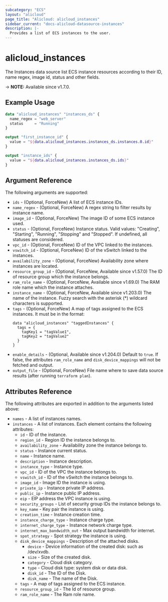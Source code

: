 ```yaml
---
subcategory: "ECS"
layout: "alicloud"
page_title: "Alicloud: alicloud_instances"
sidebar_current: "docs-alicloud-datasource-instances"
description: |-
  Provides a list of ECS instances to the user.
---
```


# alicloud_instances

The Instances data source list ECS instance resources according to their ID, name regex, image id, status and other fields.

-> **NOTE:** Available since v1.7.0.

## Example Usage

```terraform
data "alicloud_instances" "instances_ds" {
  name_regex = "web_server"
  status     = "Running"
}

output "first_instance_id" {
  value = "${data.alicloud_instances.instances_ds.instances.0.id}"
}

output "instance_ids" {
  value = "${data.alicloud_instances.instances_ds.ids}"
}
```

## Argument Reference

The following arguments are supported:

* `ids` - (Optional, ForceNew) A list of ECS instance IDs.
* `name_regex` - (Optional, ForceNew) A regex string to filter results by instance name.
* `image_id` - (Optional, ForceNew) The image ID of some ECS instance used.
* `status` - (Optional, ForceNew) Instance status. Valid values: "Creating", "Starting", "Running", "Stopping" and "Stopped". If undefined, all statuses are considered.
* `vpc_id` - (Optional, ForceNew) ID of the VPC linked to the instances.
* `vswitch_id` - (Optional, ForceNew) ID of the vSwitch linked to the instances.
* `availability_zone` - (Optional, ForceNew) Availability zone where instances are located.
* `resource_group_id` - (Optional, ForceNew, Available since v1.57.0) The ID of resource group which the instance belongs.
* `ram_role_name` - (Optional, ForceNew, Available since v1.69.0) The RAM role name which the instance attaches.
* `instance_name` - (Optional, ForceNew, Available since v1.203.0) The name of the instance. Fuzzy search with the asterisk (*) wildcard characters is supported.
* `tags` - (Optional, ForceNew) A map of tags assigned to the ECS instances. It must be in the format:
  ```
  data "alicloud_instances" "taggedInstances" {
    tags = {
      tagKey1 = "tagValue1",
      tagKey2 = "tagValue2"
    }
  }
  ```
* `enable_details` - (Optional, Available since v1.204.0) Default to `true`. If false, the attributes `ram_role_name` and `disk_device_mappings` will not be fetched and output.
* `output_file` - (Optional, ForceNew) File name where to save data source results (after running `terraform plan`).

## Attributes Reference

The following attributes are exported in addition to the arguments listed above:

* `names` - A list of instances names. 
* `instances` - A list of instances. Each element contains the following attributes:
  * `id` - ID of the instance.
  * `region_id` - Region ID the instance belongs to.
  * `availability_zone` - Availability zone the instance belongs to.
  * `status` - Instance current status.
  * `name` - Instance name.
  * `description` - Instance description.
  * `instance_type` - Instance type.
  * `vpc_id` - ID of the VPC the instance belongs to.
  * `vswitch_id` - ID of the vSwitch the instance belongs to.
  * `image_id` - Image ID the instance is using.
  * `private_ip` - Instance private IP address.
  * `public_ip` - Instance public IP address.
  * `eip` - EIP address the VPC instance is using.
  * `security_groups` - List of security group IDs the instance belongs to.
  * `key_name` - Key pair the instance is using.
  * `creation_time` - Instance creation time.
  * `instance_charge_type` - Instance charge type.
  * `internet_charge_type` - Instance network charge type.
  * `internet_max_bandwidth_out` - Max output bandwidth for internet.
  * `spot_strategy` - Spot strategy the instance is using.
  * `disk_device_mappings` - Description of the attached disks.
    * `device` - Device information of the created disk: such as /dev/xvdb.
    * `size` - Size of the created disk.
    * `category` - Cloud disk category.
    * `type` - Cloud disk type: system disk or data disk.
    * `disk_id` - The ID of the Disk.
    * `disk_name` - The name of the Disk.
  * `tags` - A map of tags assigned to the ECS instance.
  * `resource_group_id` - The Id of resource group.
  * `ram_role_name` - The Ram role name.
